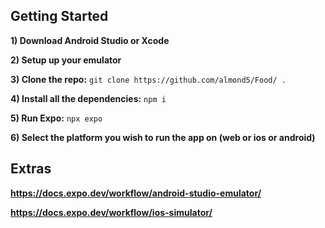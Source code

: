 ## Getting Started

**1) Download Android Studio or Xcode**

**2) Setup up your emulator**

**3) Clone the repo:** ```git clone https://github.com/almond5/Food/ .```

**4) Install all the dependencies:** ```npm i```

**5) Run Expo:** ```npx expo```

**6) Select the platform you wish to run the app on (web or ios or android)**

## Extras

**https://docs.expo.dev/workflow/android-studio-emulator/**

**https://docs.expo.dev/workflow/ios-simulator/**
